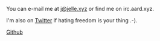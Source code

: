 <!--
title: Contact
-->
You can e-mail me at [j@jelle.xyz](mailto:j@jelle.xyz) or find me on irc.aard.xyz.

I'm also on [Twitter](https://twitter.com/jellehermsen) if hating freedom is
your thing .-).

[Github](https://github.com/jellehermsen)
